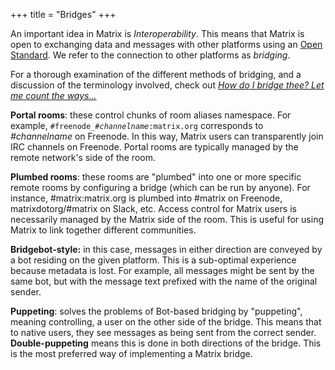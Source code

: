 +++
title = "Bridges"
+++

An important idea in Matrix is *Interoperability*. This means that Matrix is open to exchanging data and messages with other platforms using an <a href="https://matrix.org/docs/spec">Open Standard</a>. We refer to the connection to other platforms as *bridging*.

For a thorough examination of the different methods of bridging, and a discussion of the terminology involved, check out *[How do I bridge thee? Let me count the ways...](https://matrix.org/blog/2017/03/11/how-do-i-bridge-thee-let-me-count-the-ways)*

**Portal rooms**: these control chunks of room aliases namespace. For example, <code>#freenode_*#channelname*:matrix.org</code> corresponds to *#channelname* on Freenode. In this way, Matrix users can transparently join IRC channels on Freenode. Portal rooms are typically managed by the remote network's side of the room.

**Plumbed rooms**: these rooms are "plumbed" into one or more specific remote rooms by configuring a bridge (which can be run by anyone). For instance, #matrix:matrix.org is plumbed into #matrix on Freenode, matrixdotorg/#matrix on Slack, etc. Access control for Matrix users is necessarily managed by the Matrix side of the room. This is useful for using Matrix to link together different communities.

**Bridgebot-style:** in this case, messages in either direction are conveyed by a bot residing on the given platform. This is a sub-optimal experience because metadata is lost. For example, all messages might be sent by the same bot, but with the message text prefixed with the name of the original sender.

**Puppeting**: solves the problems of Bot-based bridging by "puppeting", meaning controlling, a user on the other side of the bridge. This means that to native users, they see messages as being sent from the correct sender. **Double-puppeting** means this is done in both directions of the bridge. This is the most preferred way of implementing a Matrix bridge.
